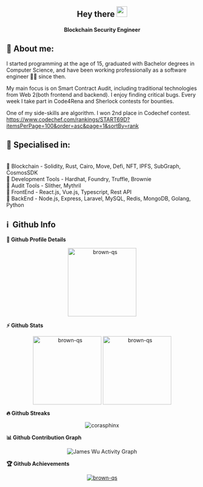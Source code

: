 <h2 align="center">
  Hey there <img src="https://media.giphy.com/media/hvRJCLFzcasrR4ia7z/giphy.gif" width="28">
</h2>

<h4 align='center'>
  Blockchain Security Engineer
</h4>

<!-- <p align="center">
  <a href="https://www.youtube.com/c/DevProTips?sub_confirmation=1">
    </a>
     <a href="https://github.com/corasphinx">
    <img alt="followers" title="Follow me on Github" src="https://img.shields.io/github/followers/corasphinx?color=236ad3&labelColor=1155ba&style=for-the-badge&logo=github&label=Follow"/></a>
    </p> -->


## 👩  About me:
<p>
I started programming at the age of 15, graduated with Bachelor degrees in Computer Science, and have been working professionally as a software engineer 👨‍💻 since then.

My main focus is on Smart Contract Audit, including traditional technologies from Web 2(both frontend and backend).
I enjoy finding critical bugs. Every week I take part in Code4Rena and Sherlock contests for bounties.

One of my side-skills are algorithm. I won 2nd place in Codechef contest.
https://www.codechef.com/rankings/START69D?itemsPerPage=100&order=asc&page=1&sortBy=rank

</p>

<h2>🥇 Specialised in:</h2>
<br>🔸 Blockchain - Solidity, Rust, Cairo, Move, Defi, NFT, IPFS, SubGraph, CosmosSDK
<br>🔸 Development Tools - Hardhat, Foundry, Truffle, Brownie
<br>🔸 Audit Tools - Slither, Mythril
<br>🔸 FrontEnd - React.js, Vue.js, Typescript, Rest API
<br>🔸 BackEnd - Node.js, Express, Laravel, MySQL, Redis, MongoDB, Golang, Python
<p>

<h2>ℹ️ &nbsp;Github Info</h2>
	
  <summary><b>🔎 Github Profile Details</b></summary>
<p align="center"><img height="180em" src="https://github-profile-summary-cards.vercel.app/api/cards/profile-details?username=brown-qs&theme=github_dark" alt="brown-qs" align = "center"/></p>


  <summary><b>⚡ Github Stats</b></summary>
<p align="center"><img height="180em" src="https://github-readme-stats.vercel.app/api?username=brown-qs&hide_border=true&count_private=true&show_icons=true&theme=radical" alt="brown-qs" align = "center"/>
<img height="180em" src="https://github-readme-stats.vercel.app/api/top-langs?username=brown-qs&show_icons=true&locale=en&layout=compact&hide_border=true&theme=radical" alt="brown-qs" align = "center"/></p>


 <summary><b>🔥 Github Streaks</b></summary>
<p align="center"><img src="https://github-readme-streak-stats.herokuapp.com/?user=brown-qs&theme=black-ice&hide_border=true&stroke=0000&background=0D1117&ring=e05397&fire=e05397&currStreakLabel=e05397" alt="corasphinx" /></p>


<summary><b>📊 Github Contribution Graph</b></summary>
<p align="center"<a href="#"><img alt="James Wu Activity Graph" src="https://activity-graph.herokuapp.com/graph?username=brown-qs&bg_color=0D1117&color=e05397&line=e05397&point=FFFFFF&hide_border=true&" /></a></p>
<!-- </details>
<details>    -->
 <summary><b>🏆 Github Achievements</b></summary>
<p align="center"> <a href="https://github.com/brown-qs"><img src="https://github-profile-trophy.vercel.app/?username=brown-qs&margin-w=5&theme=radical" alt="brown-qs" /></a> </p>

<br>
